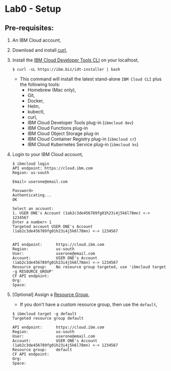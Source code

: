 # Lab0 - Setup

## Pre-requisites:
   
1. An IBM Cloud account,

2. Download and install [curl](https://curl.haxx.se/download.html),

3. Install the [IBM Cloud Developer Tools CLI](https://cloud.ibm.com/docs/cli?topic=cloud-cli-getting-started) on your localhost,

    ```console
    $ curl -sL https://ibm.biz/idt-installer | bash
    ```

    * This command will install the latest stand-alone `IBM Cloud CLI` plus the following tools:
        * Homebrew (Mac only),
        * Git,
        * Docker,
        * Helm,
        * kubectl,
        * curl,
        * IBM Cloud Developer Tools plug-in  (`ibmcloud dev`)
        * IBM Cloud Functions plug-in
        * IBM Cloud Object Storage plug-in
        * IBM Cloud Container Registry plug-in (`ibmcloud cr`)
        * IBM Cloud Kubernetes Service plug-in (`ibmcloud ks`)


3. Login to your IBM Cloud account,

    ```console
    $ ibmcloud login
    API endpoint: https://cloud.ibm.com
    Region: us-south

    Email> userone@email.com

    Password> 
    Authenticating...
    OK

    Select an account:
    1. USER ONE's Account (1ab2c3de456789fg01h23i4j5k6l78mn) <-> 1234567
    Enter a number> 1
    Targeted account USER ONE's Account (1ab2c3de456789fg01h23i4j5k6l78mn) <-> 1234567

                        
    API endpoint:      https://cloud.ibm.com   
    Region:            us-south   
    User:              userone@email.com   
    Account:           USER ONE's Account (1ab2c3de456789fg01h23i4j5k6l78mn) <-> 1234567   
    Resource group:    No resource group targeted, use 'ibmcloud target -g RESOURCE_GROUP'   
    CF API endpoint:      
    Org:                  
    Space:          
    ```

4.  [Optional] Assign a [Resource Group](https://cloud.ibm.com/docs/resources?topic=resources-rgs),

    * If you don't have a custom resource group, then use the `default`,

    ```console
    $ ibmcloud target -g default
    Targeted resource group default

    API endpoint:      https://cloud.ibm.com   
    Region:            us-south   
    User:              userone@email.com   
    Account:           USER ONE's Account (1ab2c3de456789fg01h23i4j5k6l78mn) <-> 1234567   
    Resource group:    default   
    CF API endpoint:      
    Org:                  
    Space:         
    ```

